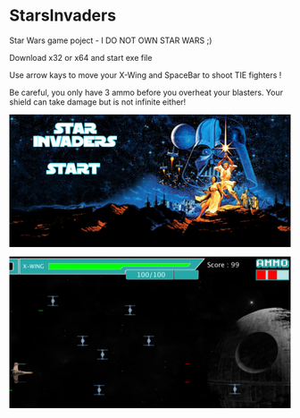 # StarsInvaders
Star Wars game poject - I DO NOT OWN STAR WARS ;)

Download x32 or x64 and start exe file

Use arrow kays to move your X-Wing and SpaceBar to shoot TIE fighters !

Be careful, you only have 3 ammo before you overheat your blasters. Your shield can take damage but is not infinite either!

![alt text](https://github.com/NicolArrayList/StarsInvaders/blob/main/screenshots/Capture%20d’écran%202022-05-16%20230248.png)

![alt text](https://github.com/NicolArrayList/StarsInvaders/blob/main/screenshots/Capture%20d’écran%202022-05-16%20230447.png)
